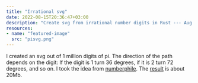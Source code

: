 ```yaml
---
title: "Irrational svg"
date: 2022-08-15T20:36:47+03:00
description: "Create svg from irrational number digits in Rust --- Aug 2022"
resources:
- name: "featured-image"
  src: "pisvg.png"
---
```


I created an svg out of 1 million digits of pi. The direction of the path depends on the digit: If the digit is 1 turn 36 degrees, if it is 2 turn 72 degrees, and so on. I took the idea from [numberphile](https://www.youtube.com/watch?v=tkC1HHuuk7c). The [result](/img/pi.svg) is about 20Mb.
